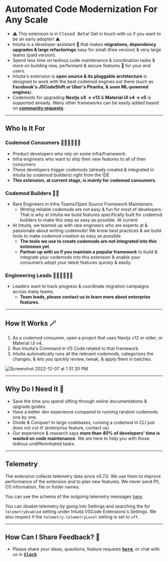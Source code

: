 # Automated Code Modernization For Any Scale

- ⚠️ This extension is in <kbd> Closed Beta</kbd>!  Get in touch with us if you want to be an early adopter! ⚠️
- Intuita is a developer assistant 🤖 that makes **migrations, dependency upgrades & large refactorings** easy for small (free version) & very large teams (paid version).
- Spend less time on tedious code maintenance & coordination tasks & more on building new, performant & secure features 🚀 for your end users.
- Intuita's extension is **open source & its pluggable architecture** is designed to work with the best codemod engines out there (such as **Facebook's JSCodeShift or Uber's Piranha, & soon ML-powered engines**).
- Codemods for upgrading **Nextjs vX → v13** & **Material UI v4 → v5** is supported already. Many other frameworks can be easily added based on [**community requests**](https://join.slack.com/t/intuita-inc/shared_invite/zt-1bjj5exxi-95yPfWi71HcO2p_sS5L2wA).

---

## Who Is It For 

### Codemod Consumers 🧑🏾‍💻👩🏻‍💻
- Product developers who rely on some infra/framework.
- Infra engineers who want to ship their new features to all of their consumers
- These developers trigger codemods (already created & integrated in Intuita by codemod builders) right from the IDE 
- **This extension, at current stage, is mainly for codemod consumers.**

### Codemod Builders 🥷🏼
- Rare Engineers in Infra Teams/Open Source Framework Maintainers
  - Writing reliable codemods are not easy & fun for most of developers. That is why at Intuita we build features specifically built for codemod builders to make this step as easy as possible. At current
- At Intuita, we teamed up with rare engineers who are experts at & passionate about writing codemods! We know best practices & we build tools to make codemod creation as easy as possible. 
  - **The tools we use to create codemods are not integrated into this extension yet**. 
  - **Partner up with us if you maintain a popular framework** to build & integrate your codemods into this extension & enable your consumers adopt your latest features quickly & easily.

### Engineering Leads 👩🏾‍💼👨🏻‍💼
- Leaders want to track progress & coordinate migration campaigns across many teams.
  - **Team leads, please contact us to learn more about enterprise features.**

---
## How It Works 🪄

1. As a codemod consumer, open a project that uses Nextjs v12 or older, or Material UI v4.
2. Run Intuita's Command in VS Code related to that framework.
3. Intuita automatically runs all the relevant codemods, categorizes the changes, & lets you quickly review, tweak, & apply them in batches.

![Screenshot 2022-12-07 at 1 01 20 PM](https://user-images.githubusercontent.com/78109534/206294943-1dc51334-15d5-4a5f-8b9c-a701cab0ccca.png)


---
## Why Do I Need It 🤔

- Save the time you spend sifting through online documentations & upgrade guides.
- Have a better dev experience compared to running random codemods one by one.
- Divide & Conquer! In large codebases, running a codemod in CLI just does not cut it! (enterprise feature, contact us)
- Our experience & research says **more than 40% of developers' time is wasted on code maintenance**. We are here to help you with those tedious undifferentiated tasks.

---
## Telemetry
The extension collects telemetry data since v0.7.0. We use them to improve performance of the extension and to plan new features. We never send PII, OS information, file or folder names.

You can see the schema of the outgoing telemetry messages [here](https://github.com/intuita-inc/intuita-vscode-extension/blob/main/src/telemetry/types.ts).

You can disable telemetry by going into Settings and searching the for `telemetryEnabled` setting under Intuita VSCode Extensions's Settings. We also respect if the `telemetry.telemetryLevel` setting is set to `off`.

---
## How Can I Share Feedback? 🎁

- Please share your ideas, questions, feature requests <kbd>[**here**](https://feedback.intuita.io/feature-requests)</kbd>, or chat with us in <kbd>[**Slack**](https://join.slack.com/t/intuita-inc/shared_invite/zt-1bjj5exxi-95yPfWi71HcO2p_sS5L2wA)</kbd>

<br>  

</br>
